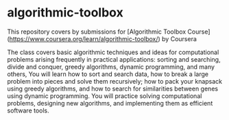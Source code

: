 # algorithmic-toolbox
This repository covers by submissions for [Algorithmic Toolbox Course] (https://www.coursera.org/learn/algorithmic-toolbox/) by Coursera 

The class covers basic algorithmic techniques and ideas for computational problems arising frequently in practical applications: sorting and searching, divide and conquer, greedy algorithms, dynamic programming, and many others, You will learn how to sort and search data, how to break a large problem into pieces and solve them recursively; how to pack your knapsack using greedy algorithms, and how to search for similarities between genes using dynamic programming. You will practice solving computational problems, designing new algorithms, and implementing them as efficient software tools.

